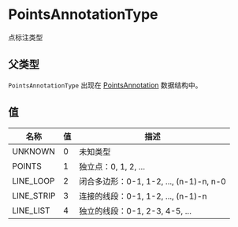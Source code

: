 # PointsAnnotationType

点标注类型

## 父类型

`PointsAnnotationType` 出现在 [PointsAnnotation](/) 数据结构中。

## 值

| 名称        | 值 | 描述                                     |
| ----------- | ----- | ----------------------------------------------- |
| UNKNOWN     | 0     | 未知类型                                                 |
| POINTS      | 1     | 独立点：0, 1, 2, ...                 |
| LINE_LOOP  | 2     | 闭合多边形：0-1, 1-2, ..., (n-1)-n, n-0     |
| LINE_STRIP | 3     | 连接的线段：0-1, 1-2, ..., (n-1)-n |
| LINE_LIST  | 4     | 独立的线段：0-1, 2-3, 4-5, ...    |
